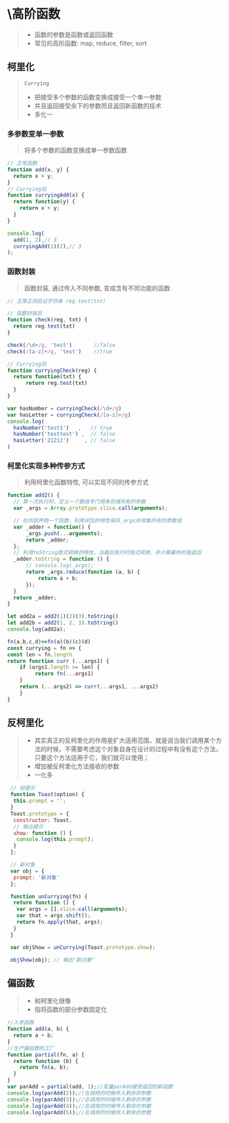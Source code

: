 # \高阶函数

> - 函数的参数是函数或返回函数
> - 常见的高阶函数: map, reduce, filter, sort

## 柯里化

> `Currying`
>
> - 把接受多个参数的函数变换成接受一个单一参数
> - 并且返回接受余下的参数而且返回新函数的技术
> - 多化一

### 多参数变单一参数

> 将多个参数的函数变换成单一参数函数

```js
// 正常函数
function add(x, y) {
  return x + y;
}
// Currying后
function curryingAdd(x) {
  return function(y) {
    return x + y;
  }
}

console.log(
  add(1, 2),// 3
  curryingAdd(1)(2),// 3
);
```

### 函数封装

> 函数封装, 通过传入不同参数, 变成含有不同功能的函数

```js
// 正常正则验证字符串 reg.test(txt)

// 函数封装后
function check(reg, txt) {
  return reg.test(txt)
}

check(/\d+/g, 'test')       //false
check(/[a-z]+/g, 'test')    //true

// Currying后
function curryingCheck(reg) {
  return function(txt) {
      return reg.test(txt)
  }
}

var hasNumber = curryingCheck(/\d+/g)
var hasLetter = curryingCheck(/[a-z]+/g)
console.log(
  hasNumber('test1')   ,   // true
  hasNumber('testtest') ,  // false
  hasLetter('21212')     , // false
)
```

### 柯里化实现多种传参方式

> 利用柯里化函数特性, 可以实现不同的传参方式

```js
function add2() {
  // 第一次执行时，定义一个数组专门用来存储所有的参数
  var _args = Array.prototype.slice.call(arguments);

  // 在内部声明一个函数，利用闭包的特性保存_args并收集所有的参数值
  var _adder = function() {
      _args.push(...arguments);
      return _adder;
  };
  // 利用toString隐式转换的特性，当最后执行时隐式转换，并计算最终的值返回
  _adder.toString = function () {
      // console.log(_args);
      return _args.reduce(function (a, b) {
          return a + b;
      });
  }
  return _adder;
}

let add2a = add2(1)(2)(3).toString()
let add2b = add2(1, 2, 3).toString()
console.log(add2a);
```

```js
fn(a,b,c,d)=>fn(a)(b)(c)(d)
const currying = fn => {
const len = fn.length
return function curr (...args1) {
    if (args1.length >= len) {
         return fn(...args1)
    }
    return (...args2) => curr(...args1, ...args2)
    }
}

```

## 反柯里化

> - 其实真正的反柯里化的作用是扩大适用范围，就是说当我们调用某个方法的时候，不需要考虑这个对象自身在设计的过程中有没有这个方法，只要这个方法适用于它，我们就可以使用；
> - 增加被反柯里化方法接收的参数
> - 一化多

```js
 // 轻提示
 function Toast(option) {
  this.prompt = '';
 }
 Toast.prototype = {
  constructor: Toast,
  // 输出提示
  show: function () {
   console.log(this.prompt);
  }
 };

 // 新对象
 var obj = {
  prompt: '新对象'
 };

 function unCurrying(fn) {
  return function () {
   var args = [].slice.call(arguments);
   var that = args.shift();
   return fn.apply(that, args);
  }
 }

 var objShow = unCurrying(Toast.prototype.show);

 objShow(obj); // 输出"新对象"
```

## 偏函数

> - 和柯里化很像
> - 指将函数的部分参数固定化

```js
//入参函数
function add(a, b) {
  return a + b;
}
//生产偏函数的工厂
function partial(fn, a) {
  return function (b) {
    return fn(a, b);
  }
}
var parAdd = partial(add, 1);//变量parAdd接受返回的新函数
console.log(parAdd(2));//在调用的时候传入剩余的参数
console.log(parAdd(3));//在调用的时候传入剩余的参数
console.log(parAdd(4));//在调用的时候传入剩余的参数
console.log(parAdd(5));//在调用的时候传入剩余的参数
```
